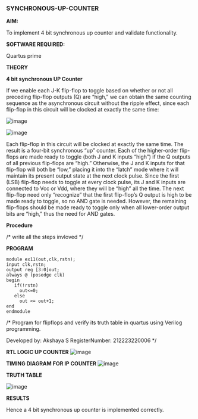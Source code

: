 ### SYNCHRONOUS-UP-COUNTER

**AIM:**

To implement 4 bit synchronous up counter and validate functionality.

**SOFTWARE REQUIRED:**

Quartus prime

**THEORY**

**4 bit synchronous UP Counter**

If we enable each J-K flip-flop to toggle based on whether or not all preceding flip-flop outputs (Q) are “high,” we can obtain the same counting sequence as the asynchronous circuit without the ripple effect, since each flip-flop in this circuit will be clocked at exactly the same time:

![image](https://github.com/naavaneetha/SYNCHRONOUS-UP-COUNTER/assets/154305477/d5db3fa0-e413-404c-b80e-b2f39d82e7e8)


![image](https://github.com/naavaneetha/SYNCHRONOUS-UP-COUNTER/assets/154305477/52cb61eb-d04b-442d-810c-31185a68410b)

Each flip-flop in this circuit will be clocked at exactly the same time.
The result is a four-bit synchronous “up” counter. Each of the higher-order flip-flops are made ready to toggle (both J and K inputs “high”) if the Q outputs of all previous flip-flops are “high.”
Otherwise, the J and K inputs for that flip-flop will both be “low,” placing it into the “latch” mode where it will maintain its present output state at the next clock pulse.
Since the first (LSB) flip-flop needs to toggle at every clock pulse, its J and K inputs are connected to Vcc or Vdd, where they will be “high” all the time.
The next flip-flop need only “recognize” that the first flip-flop’s Q output is high to be made ready to toggle, so no AND gate is needed.
However, the remaining flip-flops should be made ready to toggle only when all lower-order output bits are “high,” thus the need for AND gates.

**Procedure**

/* write all the steps invloved */

**PROGRAM**
```
module ex11(out,clk,rstn);
input clk,rstn;
output reg [3:0]out;
always @ (posedge clk)
begin
   if(!rstn)
     out<=0;
   else 
     out <= out+1;
end
endmodule
```
/* Program for flipflops and verify its truth table in quartus using Verilog programming. 

Developed by: Akshaya S  RegisterNumber:  212223220006
*/

**RTL LOGIC UP COUNTER**
![image](https://github.com/Akshayasakthivels/SYNCHRONOUS-UP-COUNTER/assets/144870561/341f21eb-cc2a-468c-9c67-267fda8221fd)

**TIMING DIAGRAM FOR IP COUNTER**
![image](https://github.com/Akshayasakthivels/SYNCHRONOUS-UP-COUNTER/assets/144870561/fa22c11d-980b-42d1-b196-eee5caab642f)

**TRUTH TABLE**


![image](https://github.com/Akshayasakthivels/SYNCHRONOUS-UP-COUNTER/assets/144870561/58988768-b855-4942-bb76-d9475aa9c8b4)

**RESULTS**

 Hence a 4 bit synchronous up counter is implemented correctly.
